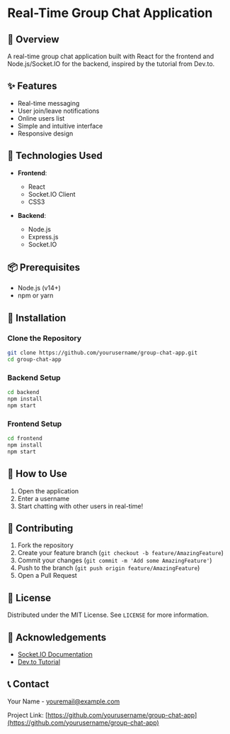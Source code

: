 # Real-Time Group Chat Application

## 📌 Overview

A real-time group chat application built with React for the frontend and Node.js/Socket.IO for the backend, inspired by the tutorial from Dev.to.

## ✨ Features

- Real-time messaging
- User join/leave notifications
- Online users list
- Simple and intuitive interface
- Responsive design

## 🚀 Technologies Used

- **Frontend**: 
  - React
  - Socket.IO Client
  - CSS3

- **Backend**: 
  - Node.js
  - Express.js
  - Socket.IO

## 📦 Prerequisites

- Node.js (v14+)
- npm or yarn

## 🔧 Installation

### Clone the Repository
```bash
git clone https://github.com/yourusername/group-chat-app.git
cd group-chat-app
```

### Backend Setup
```bash
cd backend
npm install
npm start
```

### Frontend Setup
```bash
cd frontend
npm install
npm start
```

## 🌟 How to Use

1. Open the application
2. Enter a username
3. Start chatting with other users in real-time!

## 🤝 Contributing

1. Fork the repository
2. Create your feature branch (`git checkout -b feature/AmazingFeature`)
3. Commit your changes (`git commit -m 'Add some AmazingFeature'`)
4. Push to the branch (`git push origin feature/AmazingFeature`)
5. Open a Pull Request

## 📄 License

Distributed under the MIT License. See `LICENSE` for more information.

## 🙏 Acknowledgements

- [Socket.IO Documentation](https://socket.io/docs/)
- [Dev.to Tutorial](https://dev.to/novu/building-a-chat-app-with-socketio-and-react-2edj)

## 📞 Contact

Your Name - youremail@example.com

Project Link: [https://github.com/yourusername/group-chat-app](https://github.com/yourusername/group-chat-app)

